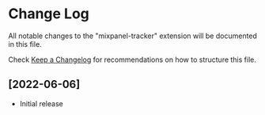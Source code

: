 # Change Log

All notable changes to the "mixpanel-tracker" extension will be documented in this file.

Check [Keep a Changelog](http://keepachangelog.com/) for recommendations on how to structure this file.

## [2022-06-06]

- Initial release
